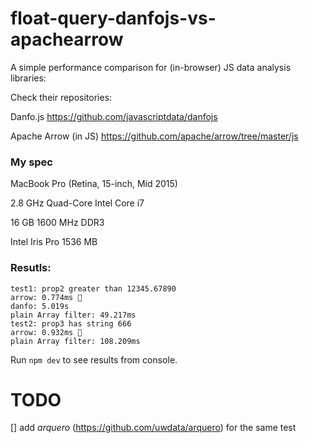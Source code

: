 # float-query-danfojs-vs-apachearrow
A simple performance comparison for (in-browser) JS data analysis libraries:

Check their repositories:

Danfo.js
https://github.com/javascriptdata/danfojs

Apache Arrow (in JS)
https://github.com/apache/arrow/tree/master/js

### My spec

MacBook Pro (Retina, 15-inch, Mid 2015)

2.8 GHz Quad-Core Intel Core i7

16 GB 1600 MHz DDR3

Intel Iris Pro 1536 MB

### Resutls:
```
test1: prop2 greater than 12345.67890
arrow: 0.774ms 👏
danfo: 5.019s
plain Array filter: 49.217ms
test2: prop3 has string 666
arrow: 0.932ms 👏
plain Array filter: 108.209ms
```

Run `npm dev` to see results from console.

# TODO
[] add *arquero* (https://github.com/uwdata/arquero) for the same test
